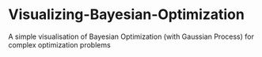 # Visualizing-Bayesian-Optimization
A simple visualisation of Bayesian Optimization (with Gaussian Process) for complex optimization problems
